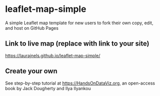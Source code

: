 # leaflet-map-simple
A simple Leaflet map template for new users to fork their own copy, edit, and host on GitHub Pages

## Link to live map (replace with link to your site)
https://laurajnels.github.io/leaflet-map-simple/

## Create your own
See step-by-step tutorial at https://HandsOnDataViz.org, an open-access book by Jack Dougherty and Ilya Ilyankou
